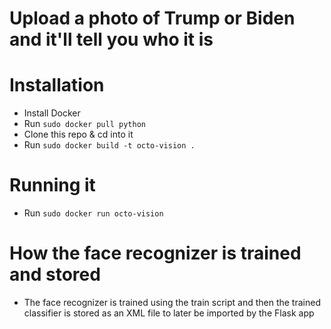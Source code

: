 # Upload a photo of Trump or Biden and it'll tell you who it is

# Installation
- Install Docker
- Run `sudo docker pull python`
- Clone this repo & cd into it
- Run `sudo docker build -t octo-vision .`

# Running it
- Run `sudo docker run octo-vision`

# How the face recognizer is trained and stored

- The face recognizer is trained using the train script and then the trained classifier is stored as an XML file to later be imported by the Flask app
